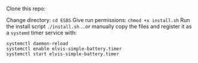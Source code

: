 Clone this repo:

Change directory:
`cd ESBS`
Give run permissions:
`chmod +x install.sh`
Run the install script
`./install.sh`
...or manually copy the files and register it as a `systemd` timer service with:
```
systemctl daemon-reload
systemctl enable elvis-simple-battery.timer
systemctl start elvis-simple-battery.timer
```